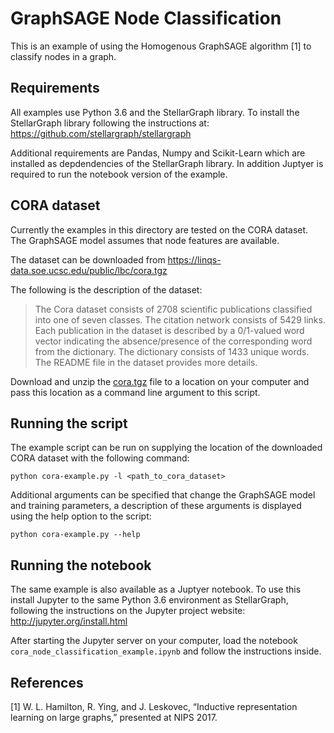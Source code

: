 # GraphSAGE Node Classification

This is an example of using the Homogenous GraphSAGE algorithm [1] to classify nodes in a graph.

## Requirements
All examples use Python 3.6 and the StellarGraph library. To install the StellarGraph library
following the instructions at: https://github.com/stellargraph/stellargraph

Additional requirements are Pandas, Numpy and Scikit-Learn which are installed as depdendencies
of the StellarGraph library. In addition Juptyer is required to run the notebook version of
the example.

## CORA dataset

Currently the examples in this directory are tested on the CORA dataset. The GraphSAGE model assumes that node
features are available.

The dataset can be downloaded from https://linqs-data.soe.ucsc.edu/public/lbc/cora.tgz

The following is the description of the dataset:
> The Cora dataset consists of 2708 scientific publications classified into one of seven classes.
> The citation network consists of 5429 links. Each publication in the dataset is described by a
> 0/1-valued word vector indicating the absence/presence of the corresponding word from the dictionary.
> The dictionary consists of 1433 unique words. The README file in the dataset provides more details.

Download and unzip the [cora.tgz](https://linqs-data.soe.ucsc.edu/public/lbc/cora.tgz) file to a location on your computer and pass this location
as a command line argument to this script.

## Running the script

The example script can be run on supplying the location of the downloaded CORA dataset
with the following command:
```
python cora-example.py -l <path_to_cora_dataset>
```

Additional arguments can be specified that change the GraphSAGE model and training parameters, a
description of these arguments is displayed using the help option to the script:
```
python cora-example.py --help
```

## Running the notebook

The same example is also available as a Juptyer notebook. To use this install Jupyter to the
same Python 3.6 environment as StellarGraph, following the instructions on the Jupyter project
website: http://jupyter.org/install.html

After starting the Jupyter server on your computer, load the notebook
`cora_node_classification_example.ipynb` and follow the instructions inside.


## References

[1]	W. L. Hamilton, R. Ying, and J. Leskovec, “Inductive representation learning on large graphs,” presented at NIPS 2017.
